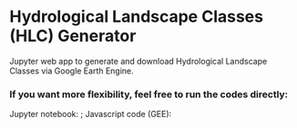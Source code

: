 # Hydrological Landscape Classes (HLC) Generator
Jupyter web app to generate and download Hydrological Landscape Classes via Google Earth Engine.

### If you want more flexibility, feel free to run the codes directly:
Jupyter notebook: ;
Javascript code (GEE): 
